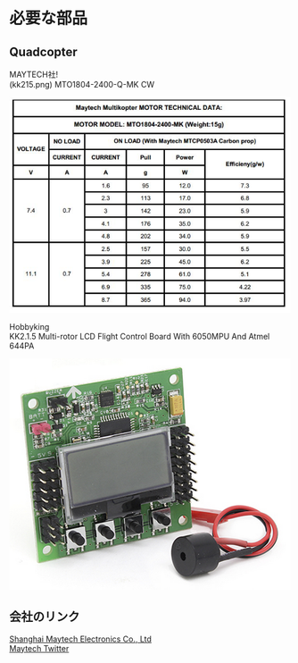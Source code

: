 # 必要な部品

## Quadcopter

MAYTECH社!<br>
(kk215.png) MTO1804-2400-Q-MK CW

![](mto1804.png)

Hobbyking<br>
KK2.1.5 Multi-rotor LCD Flight Control Board With 6050MPU And Atmel 644PA

![](kk215.png)

## 会社のリンク
[Shanghai Maytech Electronics Co., Ltd]( http://www.maytech.cn/maytech/eng/default.asp)<br>
[Maytech Twitter](https://twitter.com/maytechrcmodel)